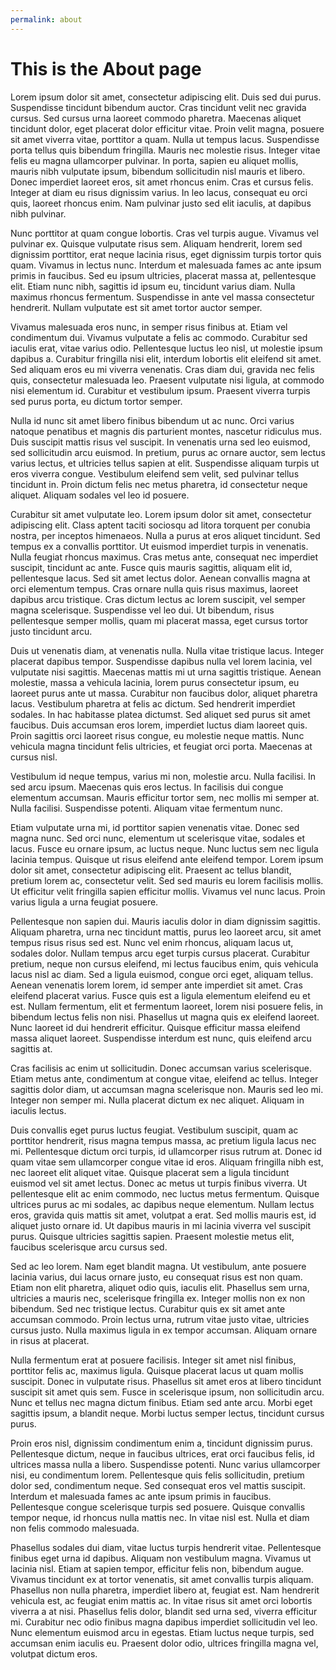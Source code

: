 ```yaml
---
permalink: about
---
```

# This is the About page

Lorem ipsum dolor sit amet, consectetur adipiscing elit. Duis sed dui purus. Suspendisse tincidunt bibendum auctor. Cras tincidunt velit nec gravida cursus. Sed cursus urna laoreet commodo pharetra. Maecenas aliquet tincidunt dolor, eget placerat dolor efficitur vitae. Proin velit magna, posuere sit amet viverra vitae, porttitor a quam. Nulla ut tempus lacus. Suspendisse porta tellus quis bibendum fringilla. Mauris nec molestie risus. Integer vitae felis eu magna ullamcorper pulvinar. In porta, sapien eu aliquet mollis, mauris nibh vulputate ipsum, bibendum sollicitudin nisl mauris et libero. Donec imperdiet laoreet eros, sit amet rhoncus enim. Cras et cursus felis. Integer at diam eu risus dignissim varius. In leo lacus, consequat eu orci quis, laoreet rhoncus enim. Nam pulvinar justo sed elit iaculis, at dapibus nibh pulvinar.

Nunc porttitor at quam congue lobortis. Cras vel turpis augue. Vivamus vel pulvinar ex. Quisque vulputate risus sem. Aliquam hendrerit, lorem sed dignissim porttitor, erat neque lacinia risus, eget dignissim turpis tortor quis quam. Vivamus in lectus nunc. Interdum et malesuada fames ac ante ipsum primis in faucibus. Sed eu ipsum ultricies, placerat massa at, pellentesque elit. Etiam nunc nibh, sagittis id ipsum eu, tincidunt varius diam. Nulla maximus rhoncus fermentum. Suspendisse in ante vel massa consectetur hendrerit. Nullam vulputate est sit amet tortor auctor semper.

Vivamus malesuada eros nunc, in semper risus finibus at. Etiam vel condimentum dui. Vivamus vulputate a felis ac commodo. Curabitur sed iaculis erat, vitae varius odio. Pellentesque luctus leo nisl, ut molestie ipsum dapibus a. Curabitur fringilla nisi elit, interdum lobortis elit eleifend sit amet. Sed aliquam eros eu mi viverra venenatis. Cras diam dui, gravida nec felis quis, consectetur malesuada leo. Praesent vulputate nisi ligula, at commodo nisi elementum id. Curabitur et vestibulum ipsum. Praesent viverra turpis sed purus porta, eu dictum tortor semper.

Nulla id nunc sit amet libero finibus bibendum ut ac nunc. Orci varius natoque penatibus et magnis dis parturient montes, nascetur ridiculus mus. Duis suscipit mattis risus vel suscipit. In venenatis urna sed leo euismod, sed sollicitudin arcu euismod. In pretium, purus ac ornare auctor, sem lectus varius lectus, et ultricies tellus sapien at elit. Suspendisse aliquam turpis ut eros viverra congue. Vestibulum eleifend sem velit, sed pulvinar tellus tincidunt in. Proin dictum felis nec metus pharetra, id consectetur neque aliquet. Aliquam sodales vel leo id posuere.

Curabitur sit amet vulputate leo. Lorem ipsum dolor sit amet, consectetur adipiscing elit. Class aptent taciti sociosqu ad litora torquent per conubia nostra, per inceptos himenaeos. Nulla a purus at eros aliquet tincidunt. Sed tempus ex a convallis porttitor. Ut euismod imperdiet turpis in venenatis. Nulla feugiat rhoncus maximus. Cras metus ante, consequat nec imperdiet suscipit, tincidunt ac ante. Fusce quis mauris sagittis, aliquam elit id, pellentesque lacus. Sed sit amet lectus dolor. Aenean convallis magna at orci elementum tempus. Cras ornare nulla quis risus maximus, laoreet dapibus arcu tristique. Cras dictum lectus ac lorem suscipit, vel semper magna scelerisque. Suspendisse vel leo dui. Ut bibendum, risus pellentesque semper mollis, quam mi placerat massa, eget cursus tortor justo tincidunt arcu.

Duis ut venenatis diam, at venenatis nulla. Nulla vitae tristique lacus. Integer placerat dapibus tempor. Suspendisse dapibus nulla vel lorem lacinia, vel vulputate nisi sagittis. Maecenas mattis mi ut urna sagittis tristique. Aenean molestie, massa a vehicula lacinia, lorem purus consectetur ipsum, eu laoreet purus ante ut massa. Curabitur non faucibus dolor, aliquet pharetra lacus. Vestibulum pharetra at felis ac dictum. Sed hendrerit imperdiet sodales. In hac habitasse platea dictumst. Sed aliquet sed purus sit amet faucibus. Duis accumsan eros lorem, imperdiet luctus diam laoreet quis. Proin sagittis orci laoreet risus congue, eu molestie neque mattis. Nunc vehicula magna tincidunt felis ultricies, et feugiat orci porta. Maecenas at cursus nisl.

Vestibulum id neque tempus, varius mi non, molestie arcu. Nulla facilisi. In sed arcu ipsum. Maecenas quis eros lectus. In facilisis dui congue elementum accumsan. Mauris efficitur tortor sem, nec mollis mi semper at. Nulla facilisi. Suspendisse potenti. Aliquam vitae fermentum nunc.

Etiam vulputate urna mi, id porttitor sapien venenatis vitae. Donec sed magna nunc. Sed orci nunc, elementum ut scelerisque vitae, sodales et lacus. Fusce eu ornare ipsum, ac luctus neque. Nunc luctus sem nec ligula lacinia tempus. Quisque ut risus eleifend ante eleifend tempor. Lorem ipsum dolor sit amet, consectetur adipiscing elit. Praesent ac tellus blandit, pretium lorem ac, consectetur velit. Sed sed mauris eu lorem facilisis mollis. Ut efficitur velit fringilla sapien efficitur mollis. Vivamus vel nunc lacus. Proin varius ligula a urna feugiat posuere.

Pellentesque non sapien dui. Mauris iaculis dolor in diam dignissim sagittis. Aliquam pharetra, urna nec tincidunt mattis, purus leo laoreet arcu, sit amet tempus risus risus sed est. Nunc vel enim rhoncus, aliquam lacus ut, sodales dolor. Nullam tempus arcu eget turpis cursus placerat. Curabitur pretium, neque non cursus eleifend, mi lectus faucibus enim, quis vehicula lacus nisl ac diam. Sed a ligula euismod, congue orci eget, aliquam tellus. Aenean venenatis lorem lorem, id semper ante imperdiet sit amet. Cras eleifend placerat varius. Fusce quis est a ligula elementum eleifend eu et est. Nullam fermentum, elit et fermentum laoreet, lorem nisi posuere felis, in bibendum lectus felis non nisi. Phasellus ut magna quis ex eleifend laoreet. Nunc laoreet id dui hendrerit efficitur. Quisque efficitur massa eleifend massa aliquet laoreet. Suspendisse interdum est nunc, quis eleifend arcu sagittis at.

Cras facilisis ac enim ut sollicitudin. Donec accumsan varius scelerisque. Etiam metus ante, condimentum at congue vitae, eleifend ac tellus. Integer sagittis dolor diam, ut accumsan magna scelerisque non. Mauris sed leo mi. Integer non semper mi. Nulla placerat dictum ex nec aliquet. Aliquam in iaculis lectus.

Duis convallis eget purus luctus feugiat. Vestibulum suscipit, quam ac porttitor hendrerit, risus magna tempus massa, ac pretium ligula lacus nec mi. Pellentesque dictum orci turpis, id ullamcorper risus rutrum at. Donec id quam vitae sem ullamcorper congue vitae id eros. Aliquam fringilla nibh est, nec laoreet elit aliquet vitae. Quisque placerat sem a ligula tincidunt euismod vel sit amet lectus. Donec ac metus ut turpis finibus viverra. Ut pellentesque elit ac enim commodo, nec luctus metus fermentum. Quisque ultrices purus ac mi sodales, ac dapibus neque elementum. Nullam lectus eros, gravida quis mattis sit amet, volutpat a erat. Sed mollis mauris est, id aliquet justo ornare id. Ut dapibus mauris in mi lacinia viverra vel suscipit purus. Quisque ultricies sagittis sapien. Praesent molestie metus elit, faucibus scelerisque arcu cursus sed.

Sed ac leo lorem. Nam eget blandit magna. Ut vestibulum, ante posuere lacinia varius, dui lacus ornare justo, eu consequat risus est non quam. Etiam non elit pharetra, aliquet odio quis, iaculis elit. Phasellus sem urna, ultricies a mauris nec, scelerisque fringilla ex. Integer mollis non ex non bibendum. Sed nec tristique lectus. Curabitur quis ex sit amet ante accumsan commodo. Proin lectus urna, rutrum vitae justo vitae, ultricies cursus justo. Nulla maximus ligula in ex tempor accumsan. Aliquam ornare in risus at placerat.

Nulla fermentum erat at posuere facilisis. Integer sit amet nisl finibus, porttitor felis ac, maximus ligula. Quisque placerat lacus ut quam mollis suscipit. Donec in vulputate risus. Phasellus sit amet eros at libero tincidunt suscipit sit amet quis sem. Fusce in scelerisque ipsum, non sollicitudin arcu. Nunc et tellus nec magna dictum finibus. Etiam sed ante arcu. Morbi eget sagittis ipsum, a blandit neque. Morbi luctus semper lectus, tincidunt cursus purus.

Proin eros nisl, dignissim condimentum enim a, tincidunt dignissim purus. Pellentesque dictum, neque in faucibus ultrices, erat orci faucibus felis, id ultrices massa nulla a libero. Suspendisse potenti. Nunc varius ullamcorper nisi, eu condimentum lorem. Pellentesque quis felis sollicitudin, pretium dolor sed, condimentum neque. Sed consequat eros vel mattis suscipit. Interdum et malesuada fames ac ante ipsum primis in faucibus. Pellentesque congue scelerisque turpis sed posuere. Quisque convallis tempor neque, id rhoncus nulla mattis nec. In vitae nisl est. Nulla et diam non felis commodo malesuada.

Phasellus sodales dui diam, vitae luctus turpis hendrerit vitae. Pellentesque finibus eget urna id dapibus. Aliquam non vestibulum magna. Vivamus ut lacinia nisl. Etiam at sapien tempor, efficitur felis non, bibendum augue. Vivamus tincidunt ex at tortor venenatis, sit amet convallis turpis aliquam. Phasellus non nulla pharetra, imperdiet libero at, feugiat est. Nam hendrerit vehicula est, ac feugiat enim mattis ac. In vitae risus sit amet orci lobortis viverra a at nisi. Phasellus felis dolor, blandit sed urna sed, viverra efficitur mi. Curabitur nec odio finibus magna dapibus imperdiet sollicitudin vel leo. Nunc elementum euismod arcu in egestas. Etiam luctus neque turpis, sed accumsan enim iaculis eu. Praesent dolor odio, ultrices fringilla magna vel, volutpat dictum eros.
